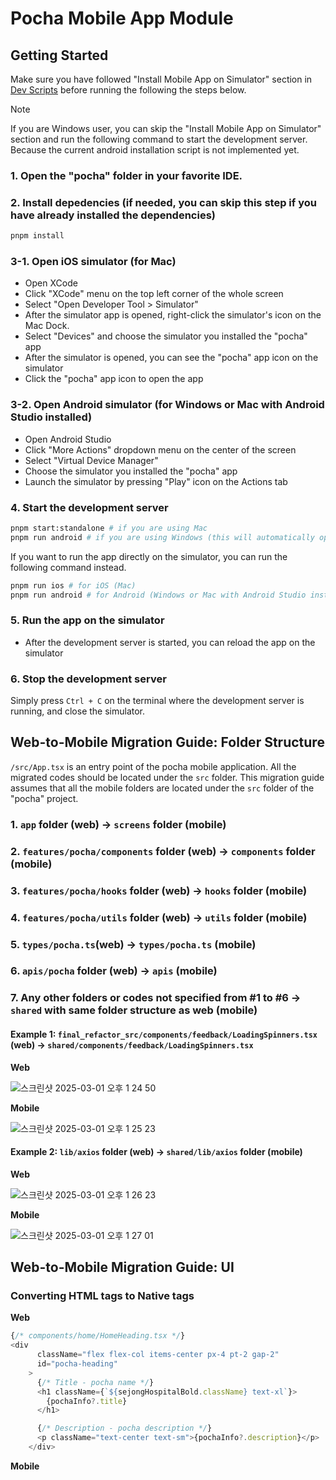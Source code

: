 # Pocha Mobile App Module

## Getting Started

Make sure you have followed "Install Mobile App on Simulator" section in [Dev Scripts](../../../docs/dev-scripts.md) before running the following the steps below.

> [!NOTE]
> If you are Windows user, you can skip the "Install Mobile App on Simulator" section and run the following command to start the development server. Because the current android installation script is not implemented yet.

### 1. Open the "pocha" folder in your favorite IDE.

### 2. Install depedencies (if needed, you can skip this step if you have already installed the dependencies)

```bash
pnpm install
```

### 3-1. Open iOS simulator (for Mac)

- Open XCode
- Click "XCode" menu on the top left corner of the whole screen
- Select "Open Developer Tool > Simulator"
- After the simulator app is opened, right-click the simulator's icon on the Mac Dock.
- Select "Devices" and choose the simulator you installed the "pocha" app
- After the simulator is opened, you can see the "pocha" app icon on the simulator
- Click the "pocha" app icon to open the app

### 3-2. Open Android simulator (for Windows or Mac with Android Studio installed)

- Open Android Studio
- Click "More Actions" dropdown menu on the center of the screen
- Select "Virtual Device Manager"
- Choose the simulator you installed the "pocha" app
- Launch the simulator by pressing "Play" icon on the Actions tab

### 4. Start the development server

```bash
pnpm start:standalone # if you are using Mac
pnpm run android # if you are using Windows (this will automatically open the Android Studio Simulator)
```

If you want to run the app directly on the simulator, you can run the following command instead.

```bash
pnpm run ios # for iOS (Mac)
pnpm run android # for Android (Windows or Mac with Android Studio installed)
```

### 5. Run the app on the simulator

- After the development server is started, you can reload the app on the simulator

### 6. Stop the development server

Simply press `Ctrl + C` on the terminal where the development server is running, and close the simulator.

## Web-to-Mobile Migration Guide: Folder Structure
`/src/App.tsx` is an entry point of the pocha mobile application. All the migrated codes should be located under the `src` folder. This migration guide assumes that all the mobile folders are located under the `src` folder of the "pocha" project.

### 1. `app` folder (web) -> `screens` folder (mobile)

### 2. `features/pocha/components` folder (web) -> `components` folder (mobile)

### 3. `features/pocha/hooks` folder (web) -> `hooks` folder (mobile)

### 4. `features/pocha/utils` folder (web) -> `utils` folder (mobile)

### 5. `types/pocha.ts`(web) -> `types/pocha.ts` (mobile)

### 6. `apis/pocha` folder (web) -> `apis` (mobile)

### 7. Any other folders or codes not specified from #1 to #6 -> `shared` with same folder structure as web (mobile)
#### Example 1: `final_refactor_src/components/feedback/LoadingSpinners.tsx` (web) -> `shared/components/feedback/LoadingSpinners.tsx`
**Web**

![스크린샷 2025-03-01 오후 1 24 50](https://github.com/user-attachments/assets/42db1fb6-998c-43a2-8f6a-60353dacdbb4)

**Mobile**

![스크린샷 2025-03-01 오후 1 25 23](https://github.com/user-attachments/assets/4236231b-2415-4bde-aa00-802eaf1fadfb)

#### Example 2: `lib/axios` folder (web) -> `shared/lib/axios` folder (mobile)
**Web**

![스크린샷 2025-03-01 오후 1 26 23](https://github.com/user-attachments/assets/7aa684ca-2b6e-486b-b54f-93b3b3598a8d)

**Mobile**

![스크린샷 2025-03-01 오후 1 27 01](https://github.com/user-attachments/assets/08002637-846b-49d6-8833-bd645d8392d5)

## Web-to-Mobile Migration Guide: UI

### Converting HTML tags to Native tags
**Web**

```ts
{/* components/home/HomeHeading.tsx */}
<div
      className="flex flex-col items-center px-4 pt-2 gap-2"
      id="pocha-heading"
    >
      {/* Title - pocha name */}
      <h1 className={`${sejongHospitalBold.className} text-xl`}>
        {pochaInfo?.title}
      </h1>

      {/* Description - pocha description */}
      <p className="text-center text-sm">{pochaInfo?.description}</p>
    </div>
```

**Mobile**


